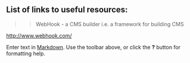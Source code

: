 ## List of links to useful resources:
>> WebHook - a CMS builder i.e. a framework for building CMS

http://www.webhook.com/


Enter text in [Markdown](http://daringfireball.net/projects/markdown/). Use the toolbar above, or click the **?** button for formatting help.
